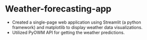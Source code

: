 # Weather-forecasting-app

* Created a single-page web application using Streamlit (a python framework) and matplotlib to display weather data visualizations.
* Utilized PyOWM API for getting the weather predictions.
